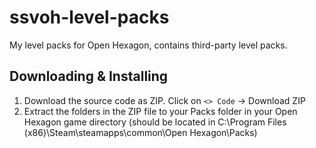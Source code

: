 # ssvoh-level-packs
My level packs for Open Hexagon, contains third-party level packs.

## Downloading & Installing

1. Download the source code as ZIP. Click on `<> Code` -> Download ZIP
2. Extract the folders in the ZIP file to your Packs folder in your Open Hexagon game directory (should be located in C:\Program Files (x86)\Steam\steamapps\common\Open Hexagon\Packs\)
